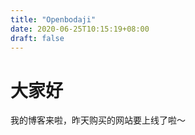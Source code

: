 ```yaml
---
title: "Openbodaji"
date: 2020-06-25T10:15:19+08:00
draft: false
---
```


# 大家好

我的博客来啦，昨天购买的网站要上线了啦～